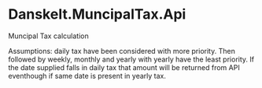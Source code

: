 # DanskeIt.MuncipalTax.Api
Muncipal Tax calculation

Assumptions: daily tax have been considered with more priority. Then followed by weekly, monthly and yearly with yearly have the least priority.
If the date supplied falls in daily tax that amount will be returned from API eventhough if same date is present in yearly tax.
